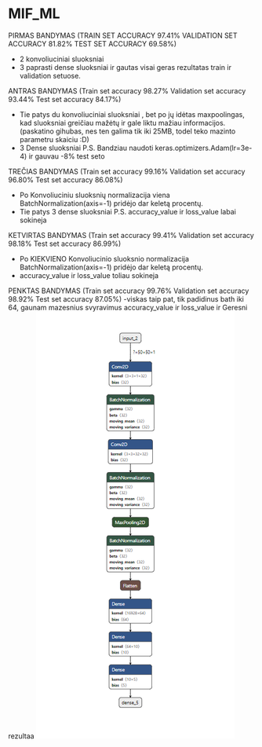 # MIF_ML


PIRMAS BANDYMAS 
(TRAIN SET ACCURACY 97.41% VALIDATION SET ACCURACY 81.82% TEST SET ACCURACY 69.58%)

- 2 konvoliuciniai sluoksniai 
- 3 paprasti dense sluoksniai ir gautas visai geras rezultatas train ir validation setuose.

ANTRAS BANDYMAS 
(Train set accuracy 98.27% Validation set accuracy 93.44% Test set accuracy 84.17%)
 - Tie patys du konvoliuciniai sluoksniai , bet po jų idėtas maxpoolingas, kad sluoksniai greičiau mažėtų ir gale liktu mažiau informacijos.(paskatino gihubas, nes ten galima tik  iki 25MB, todel teko mazinto parametru skaiciu :D)
 - 3 Dense sluoksniai
 P.S. Bandziau naudoti keras.optimizers.Adam(lr=3e-4) ir gauvau -8% test seto
 
 TREČIAS BANDYMAS
 (Train set accuracy 99.16% Validation set accuracy 96.80% Test set accuracy 86.08%)
 - Po Konvoliuciniu sluoksnių normalizacija viena BatchNormalization(axis=-1) pridėjo dar keletą procentų.
 - Tie patys 3 dense sluoksniai
 P.S. accuracy_value ir loss_value labai sokineja
 
 KETVIRTAS BANDYMAS
 (Train set accuracy 99.41% Validation set accuracy 98.18% Test set accuracy 86.99%)
 - Po KIEKVIENO Konvoliucinio sluoksnio normalizacija BatchNormalization(axis=-1) pridėjo dar keletą procentų.
 - accuracy_value ir loss_value toliau sokineja
 
PENKTAS BANDYMAS
(Train set accuracy 99.76% Validation set accuracy 98.92% Test set accuracy 87.05%)
-viskas taip pat, tik padidinus bath iki 64, gaunam mazesnius svyravimus accuracy_value ir loss_value ir Geresni rezultaa
![Alt text](bandymas5.png?raw=true "Title")
